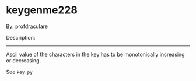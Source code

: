 # keygenme228

By: profdraculare

Description: 

---

Ascii value of the characters in the key has to be monotonically increasing or decreasing.

See `key.py`
